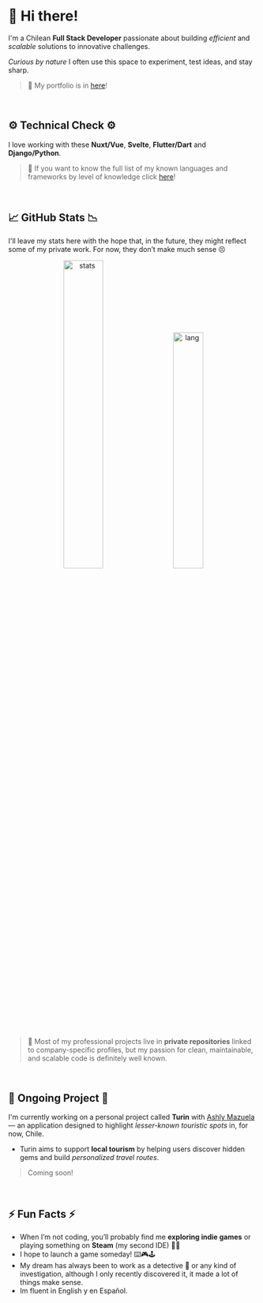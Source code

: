 # 🫡 Hi there!
I'm a Chilean **Full Stack Developer** passionate about building *efficient* and *scalable* solutions to innovative challenges.

*Curious by nature* I often use this space to experiment, test ideas, and stay sharp.

> 💼 My portfolio is in [here](https://bfcw-was.github.io/Portfolio/)!

<br>

## ⚙️ Technical Check ⚙️
I love working with these **Nuxt/Vue**, **Svelte**, **Flutter/Dart** and **Django/Python**.
> 🌟 If you want to know the full list of my known languages and frameworks by level of knowledge click [here](https://github.com/BFCW-Was/BFCW-Was/blob/master/Knowledge.md)!

<br>

## 📈 GitHub Stats 📉
I'll leave my stats here with the hope that, in the future, they might reflect some of my private work. For now, they don’t make much sense 😣
<p align="center">
  <img alt="stats" width="40%" src="https://github-readme-stats.vercel.app/api?username=BFCW-Was&show_icons=true&theme=synthwave"/>
  &nbsp;&nbsp;&nbsp;&nbsp;
  <img alt="lang" width="35%" src="https://github-readme-stats.vercel.app/api/top-langs/?username=BFCW-Was&langs_count=5&theme=synthwave"/>
</p>

> 🔐 Most of my professional projects live in **private repositories** linked to company-specific profiles, but my passion for clean, maintainable, and scalable code is definitely well known.

<br>

## 🚧 Ongoing Project 🚧
I'm currently working on a personal project called **Turin** with [Ashly Mazuela](https://github.com/AshlyMazuelaAvalos) — an application designed to highlight *lesser-known touristic spots* in, for now, Chile.

- Turin aims to support **local tourism** by helping users discover hidden gems and build *personalized travel routes*.

> Coming soon!

<br>

## ⚡ Fun Facts ⚡
- When I’m not coding, you’ll probably find me **exploring indie games** or playing something on **Steam** (my second IDE) 😶‍🌫️  
- I hope to launch a game someday! ⌨️🎮🕹️
- My dream has always been to work as a detective 🍮 or any kind of investigation, although I only recently discovered it, it made a lot of things make sense.
- Im fluent in English y en Español.
